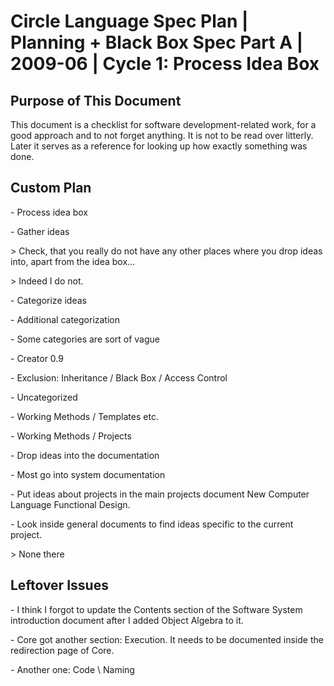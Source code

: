 ﻿Circle Language Spec Plan | Planning + Black Box Spec Part A | 2009-06 | Cycle 1: Process Idea Box
===============================================================================================


Purpose of This Document
------------------------

This document is a checklist for software development-related work, for a good approach and to not forget anything. It is not to be read over litterly. Later it serves as a reference for looking up how exactly something was done.


Custom Plan
------------

\- Process idea box

\- Gather ideas

\> Check, that you really do not have any other places where you drop ideas into, apart from the idea box…

\> Indeed I do not.

\- Categorize ideas

\- Additional categorization

\- Some categories are sort of vague

\- Creator 0.9

\- Exclusion: Inheritance / Black Box / Access Control

\- Uncategorized

\- Working Methods / Templates etc.

\- Working Methods / Projects

\- Drop ideas into the documentation

\- Most go into system documentation

\- Put ideas about projects in the main projects document
New Computer Language Functional Design.

\- Look inside general documents to find ideas specific to the current project.

\> None there


Leftover Issues
---------------

\- I think I forgot to update the Contents section of the Software System introduction document after I added Object Algebra to it.

\- Core got another section: Execution. It needs to be documented inside the redirection page of Core.

\- Another one: Code \ Naming
